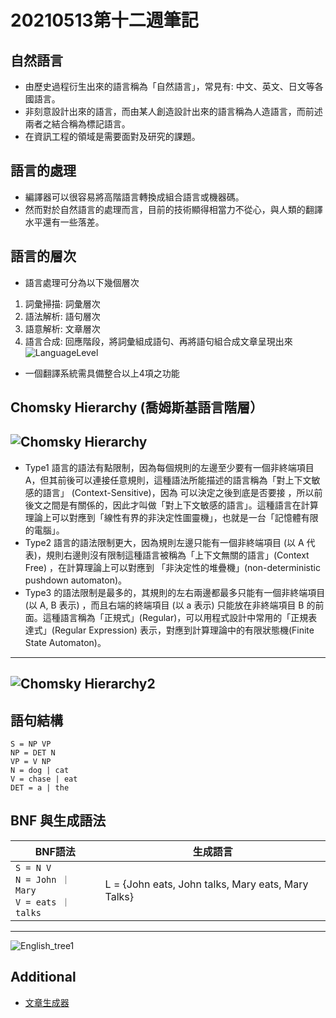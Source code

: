 # 20210513第十二週筆記
## 自然語言
* 由歷史過程衍生出來的語言稱為「自然語言」，常見有: 中文、英文、日文等各國語言。
* 非刻意設計出來的語言，而由某人創造設計出來的語言稱為人造語言，而前述兩者之結合稱為標記語言。
* 在資訊工程的領域是需要面對及研究的課題。
## 語言的處理
* 編譯器可以很容易將高階語言轉換成組合語言或機器碼。
* 然而對於自然語言的處理而言，目前的技術顯得相當力不從心，與人類的翻譯水平還有一些落差。
## 語言的層次
* 語言處理可分為以下幾個層次
1. 詞彙掃描: 詞彙層次
2. 語法解析: 語句層次
3. 語意解析: 文章層次
4. 語言合成: 回應階段，將詞彙組成語句、再將語句組合成文章呈現出來 
![LanguageLevel](https://user-images.githubusercontent.com/62127656/118931392-88121580-b979-11eb-92d7-7e1c2574d36a.png)
* 一個翻譯系統需具備整合以上4項之功能
## Chomsky Hierarchy (喬姆斯基語言階層）
![Chomsky Hierarchy](https://user-images.githubusercontent.com/62127656/118931686-d9220980-b979-11eb-9ea5-744d9a0d4d91.PNG)
---
* Type1 語言的語法有點限制，因為每個規則的左邊至少要有一個非終端項目 A，但其前後可以連接任意規則，這種語法所能描述的語言稱為「對上下文敏感的語言」 (Context-Sensitive)，因為 可以決定之後到底是否要接 ，所以前後文之間是有關係的，因此才叫做「對上下文敏感的語言」。這種語言在計算理論上可以對應到「線性有界的非決定性圖靈機」，也就是一台「記憶體有限的電腦」。
* Type2 語言的語法限制更大，因為規則左邊只能有一個非終端項目 (以 A 代表)，規則右邊則沒有限制這種語言被稱為「上下文無關的語言」(Context Free) ，在計算理論上可以對應到 「非決定性的堆疊機」(non-deterministic pushdown automaton)。
* Type3 的語法限制是最多的，其規則的左右兩邊都最多只能有一個非終端項目 (以 A, B 表示) ，而且右端的終端項目 (以 a 表示) 只能放在非終端項目 B 的前面。這種語言稱為「正規式」(Regular)，可以用程式設計中常用的「正規表達式」(Regular Expression) 表示，對應到計算理論中的有限狀態機(Finite State Automaton)。
---
![Chomsky Hierarchy2](https://user-images.githubusercontent.com/62127656/118932053-3027de80-b97a-11eb-80cb-ee5b295ea4f3.PNG)
---
## 語句結構
```
S = NP VP
NP = DET N
VP = V NP
N = dog | cat
V = chase | eat
DET = a | the
```
## BNF 與生成語法
BNF語法 | 生成語言
-------- |--------
```S = N V ```<br>```N = John ｜ Mary```<br>```V = eats ｜ talks``` | 	L = {John eats, John talks, Mary eats, Mary Talks}
---
![English_tree1](https://user-images.githubusercontent.com/62127656/118939603-6ff2c400-b982-11eb-8f85-18ca6cbba53e.PNG)

## Additional 
* [文章生成器](https://suulnnka.github.io/BullshitGenerator/index.html)

